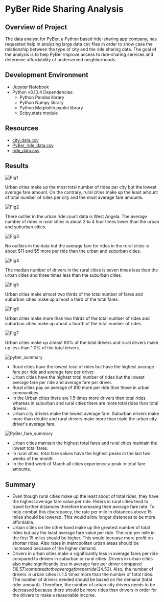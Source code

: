 # PyBer Ride Sharing Analysis
## Overview of Project
The data analyst for PyBer, a Python based ride-sharing app company, has requested help in analyzing large data csv files in order to show case the relationship between the type of city and the ride sharing data. The goal of the analysis is to help PyBer improve access to ride-sharing services and determine affordability of underserved neighborhoods. 

## Development Environment 
* Jupyter Notebook
* Python v3.10.4 Dependencies:
  * Python Pandas library
  * Python Numpy library
  * Python Matplotlib.pyplot library 
  * Scipy.stats module

## Resources 
* [city_data.csv](https://github.com/ksommerdorf/Module5Challenge/files/8459969/city_data.csv)
* [PyBer_ride_data.csv](https://github.com/ksommerdorf/Module5Challenge/files/8459970/PyBer_ride_data.csv)
* [ride_data.csv](https://github.com/ksommerdorf/Module5Challenge/files/8459971/ride_data.csv)

## Results

![Fig1](https://user-images.githubusercontent.com/57520471/162641113-97d621c0-e83e-447b-a867-982c56b684a7.png)

Urban cities make up the most total number of rides per city but the lowest average fare amount. On the contrary, rural cities make up the least amount of total number of rides per city and the most average fare amounts.

![Fig2](https://user-images.githubusercontent.com/57520471/162641123-25132b1a-68ae-4a13-8144-07d90b01068c.png)

There outlier in the urban ride count data is West Angela. The average number of rides in rural cities is about 3 to 4 four times lower than the urban and suburban cities.

![Fig3](https://user-images.githubusercontent.com/57520471/162641133-c2edd691-b65d-4e43-87de-90821f39797a.png)

No outliers in the data but the average fare for rides in the rural cities is about $11 and $5 more per ride than the urban and suburban cities. 

![Fig4](https://user-images.githubusercontent.com/57520471/162641136-5e4bfa41-b71e-4a94-9945-2f1e3b60b150.png)

The median number of drivers in the rural cities is seven times less than the urban cities and three times less than the suburban cities.

![Fig5](https://user-images.githubusercontent.com/57520471/162641148-3a90fa86-a2ba-4a1a-8dab-2c39b83cedf5.png)

Urban cities make almost two thirds of the total number of fares and suburban cities make up almost a third of the total fares. 

![Fig6](https://user-images.githubusercontent.com/57520471/162641172-09384373-5798-4e9c-85a6-32d140fd6b01.png)

Urban cities make more than two thirds of the total number of rides and suburban cities make up about a fourth of the total number of rides.

![Fig7](https://user-images.githubusercontent.com/57520471/162641180-bcf4d88d-3802-4cb8-a203-aeea9c50f2c2.png)

Urban cities make up almost 90% of the total drivers and rural drivers make up less than 1.0% of the total drivers. 

![pyber_summary](https://user-images.githubusercontent.com/57520471/162641314-26db0083-55ef-4283-9d51-44edd3a7d355.png)

* Rural cities have the lowest total of rides but have the highest average fare per ride and average fare per driver.
* Urban cities have the highest total number of rides but the lowest average fare per ride and average fare per driver.
* Rural cities pay an average of $10 more per ride than those in urban communities. 
* In the Urban cities there are 1.5 times more drivers than total rides whereas in suburban and rural cities there are more total rides than total drivers. 
* Urban city drivers make the lowest average fare. Suburban drivers make more than double and rural drivers make more than triple the urban city driver's average fare.

![PyBer_fare_summary](https://user-images.githubusercontent.com/57520471/162641371-35ccc6f1-362d-460e-a2cd-87be25d7dcb8.png)

* Urban cities maintain the highest total fares and rural cities maintain the lowest total fares. 
* In rural cities, total fare values have the highest peaks in the last two weeks of the month.
* In the third week of March all cities experience a peak in total fare amounts.

## Summary
* Even though rural cities make up the least about of total rides, they have the highest average fare value per ride. Riders in rural cities tend to travel farther distances therefore increasing their average fare rate. To help combat this discrepancy, the rate per mile in distances above 15 miles should be lowered. This would allow longer distances to be more affordable. 
* Urban cities on the other hand make up the greatest number of total rides but pay the least average fare value per ride. The rate per mile in the first 15 miles should be higher. This would increase more profit on shorter rides. Also rates in metropolitan urban areas should be increased because of the higher demand. 
* Drivers in urban cities make a significantly less in average fares per ride compared to drivers in suburban or rural cities. Drivers in urban cities also make significantly less in average fare per driver compared ($16.57) compared to the average fare per ride ($24.53). Also, the number of drivers in urban cities is 1.5 times more than the number of total rides. The number of drivers needed should be based on the demand (total rider amount). Therefore, the number of urban city drivers needs to be decreased because there should be more rides than drivers in order for the drivers to make a reasonable income. 
